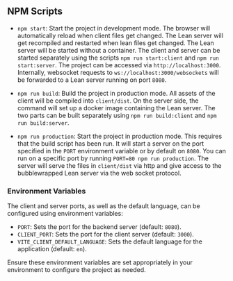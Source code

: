 ## NPM Scripts

* `npm start`: Start the project in development mode. The browser will automatically reload when client files get changed. The Lean server will get recompiled and restarted when lean files get changed. The Lean server will be started without a container. The client and server can be started separately using the scripts `npm run start:client` and `npm run start:server`. The project can be accessed via `http://localhost:3000`.
Internally, websocket requests to `ws://localhost:3000/websockets` will be forwarded to a Lean server running on port `8080`.

* `npm run build`: Build the project in production mode. All assets of the client will be compiled into `client/dist`.
On the server side, the command will set up a docker image containing the Lean server. The two parts can be built separately using `npm run build:client` and `npm run build:server`.

* `npm run production`: Start the project in production mode. This requires that the build script has been run. It will start a server on the port specified in the `PORT` environment variable or by default on `8080`. You can run on a specific port by running `PORT=80 npm run production`. The server will serve the files in `client/dist` via http and give access to the bubblewrapped Lean server via the web socket protocol.

### Environment Variables

The client and server ports, as well as the default language, can be configured using environment variables:

* `PORT`: Sets the port for the backend server (default: `8080`).
* `CLIENT_PORT`: Sets the port for the client server (default: `3000`).
* `VITE_CLIENT_DEFAULT_LANGUAGE`: Sets the default language for the application (default: `en`).

Ensure these environment variables are set appropriately in your environment to configure the project as needed.
